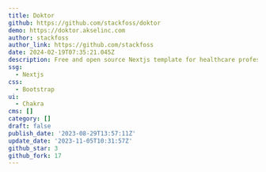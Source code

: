 ```yaml
---
title: Doktor
github: https://github.com/stackfoss/doktor
demo: https://doktor.akselinc.com
author: stackfoss
author_link: https://github.com/stackfoss
date: 2024-02-19T07:35:21.045Z
description: Free and open source Nextjs template for healthcare professionals.
ssg:
  - Nextjs
css:
  - Bootstrap
ui:
  - Chakra
cms: []
category: []
draft: false
publish_date: '2023-08-29T13:57:11Z'
update_date: '2023-11-05T10:31:57Z'
github_star: 3
github_fork: 17
---
```

